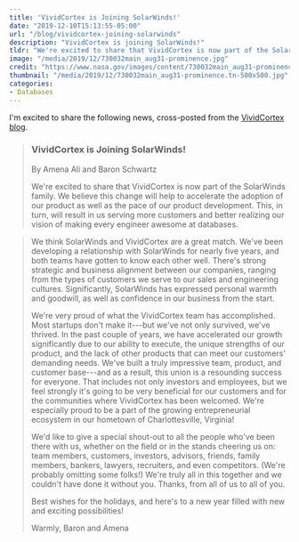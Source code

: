 ```yaml
---
title: 'VividCortex is Joining SolarWinds!'
date: "2019-12-10T15:13:55-05:00"
url: "/blog/vividcortex-joining-solarwinds"
description: "VividCortex is joining SolarWinds!"
tldr: "We're excited to share that VividCortex is now part of the SolarWinds family. We believe this change will help to accelerate our vision of making every engineer awesome at databases."
image: "/media/2019/12/730032main_aug31-prominence.jpg"
credit: "https://www.nasa.gov/images/content/730032main_aug31-prominence.jpg"
thumbnail: "/media/2019/12/730032main_aug31-prominence.tn-500x500.jpg"
categories:
- Databases
---
```


I'm excited to share the following news, cross-posted from the [VividCortex blog](https://www.vividcortex.com/blog/vividcortex-joining-solarwinds).

> ### VividCortex is Joining SolarWinds!
> 
> By Amena Ali and Baron Schwartz
> 
> We're excited to share that VividCortex is now part of the SolarWinds family. We believe this change will help to accelerate the adoption of our product as well as the pace of our product development. This, in turn, will result in us serving more customers and better realizing our vision of making every engineer awesome at databases.
<!--more-->
>
> We think SolarWinds and VividCortex are a great match. We've been developing a relationship with SolarWinds for nearly five years, and both teams have gotten to know each other well. There's strong strategic and business alignment between our companies, ranging from the types of customers we serve to our sales and engineering cultures. Significantly, SolarWinds has expressed personal warmth and goodwill, as well as confidence in our business from the start.
>
> We're very proud of what the VividCortex team has accomplished. Most startups don't make it---but we've not only survived, we've thrived. In the past couple of years, we have accelerated our growth significantly due to our ability to execute, the unique strengths of our product, and the lack of other products that can meet our customers' demanding needs. We've built a truly impressive team, product, and customer base---and as a result, this union is a resounding success for everyone. That includes not only investors and employees, but we feel strongly it's going to be very beneficial for our customers and for the communities where VividCortex has been welcomed. We're especially proud to be a part of the growing entrepreneurial ecosystem in our hometown of Charlottesville, Virginia!
>
> We'd like to give a special shout-out to all the people who've been there with us, whether on the field or in the stands cheering us on: team members, customers, investors, advisors, friends, family members, bankers, lawyers, recruiters, and even competitors. (We're probably omitting some folks!) We're truly all in this together and we couldn't have done it without you. Thanks, from all of us to all of you.
>
> Best wishes for the holidays, and here's to a new year filled with new and exciting possibilities!
>
> Warmly, Baron and Amena
